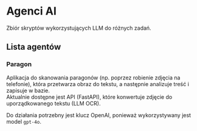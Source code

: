 # Agenci AI

Zbiór skryptów wykorzystujących LLM do różnych zadań.

## Lista agentów

### Paragon

Aplikacja do skanowania paragonów (np. poprzez robienie zdjęcia na telefonie), która przetwarza obraz do tekstu, a następnie analizuje treść i zapisuje w bazie.  
Aktualnie dostępne jest API (FastAPI), które konwertuje zdjęcie do uporządkowanego tekstu (LLM OCR).

Do działania potrzebny jest klucz OpenAI, ponieważ wykorzystywany jest model `gpt-4o`.
